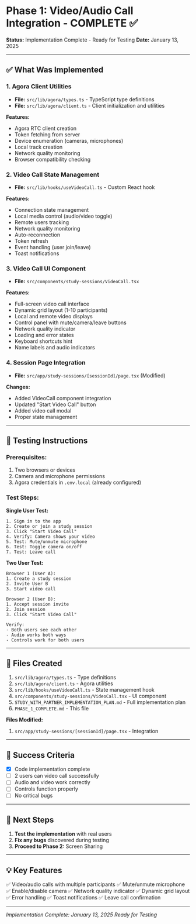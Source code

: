 # Phase 1: Video/Audio Call Integration - COMPLETE ✅

**Status:** Implementation Complete - Ready for Testing
**Date:** January 13, 2025

---

## ✅ What Was Implemented

### 1. Agora Client Utilities
- **File:** `src/lib/agora/types.ts` - TypeScript type definitions
- **File:** `src/lib/agora/client.ts` - Client initialization and utilities

**Features:**
- Agora RTC client creation
- Token fetching from server
- Device enumeration (cameras, microphones)
- Local track creation
- Network quality monitoring
- Browser compatibility checking

### 2. Video Call State Management
- **File:** `src/lib/hooks/useVideoCall.ts` - Custom React hook

**Features:**
- Connection state management
- Local media control (audio/video toggle)
- Remote users tracking
- Network quality monitoring
- Auto-reconnection
- Token refresh
- Event handling (user join/leave)
- Toast notifications

### 3. Video Call UI Component
- **File:** `src/components/study-sessions/VideoCall.tsx`

**Features:**
- Full-screen video call interface
- Dynamic grid layout (1-10 participants)
- Local and remote video displays
- Control panel with mute/camera/leave buttons
- Network quality indicator
- Loading and error states
- Keyboard shortcuts hint
- Name labels and audio indicators

### 4. Session Page Integration
- **File:** `src/app/study-sessions/[sessionId]/page.tsx` (Modified)

**Changes:**
- Added VideoCall component integration
- Updated "Start Video Call" button
- Added video call modal
- Proper state management

---

## 🧪 Testing Instructions

### Prerequisites:
1. Two browsers or devices
2. Camera and microphone permissions
3. Agora credentials in `.env.local` (already configured)

### Test Steps:

**Single User Test:**
```
1. Sign in to the app
2. Create or join a study session
3. Click "Start Video Call"
4. Verify: Camera shows your video
5. Test: Mute/unmute microphone
6. Test: Toggle camera on/off
7. Test: Leave call
```

**Two User Test:**
```
Browser 1 (User A):
1. Create a study session
2. Invite User B
3. Start video call

Browser 2 (User B):
1. Accept session invite
2. Join session
3. Click "Start Video Call"

Verify:
- Both users see each other
- Audio works both ways
- Controls work for both users
```

---

## 📁 Files Created

1. `src/lib/agora/types.ts` - Type definitions
2. `src/lib/agora/client.ts` - Agora utilities
3. `src/lib/hooks/useVideoCall.ts` - State management hook
4. `src/components/study-sessions/VideoCall.tsx` - UI component
5. `STUDY_WITH_PARTNER_IMPLEMENTATION_PLAN.md` - Full implementation plan
6. `PHASE_1_COMPLETE.md` - This file

**Files Modified:**
1. `src/app/study-sessions/[sessionId]/page.tsx` - Integration

---

## 🎯 Success Criteria

- [x] Code implementation complete
- [ ] 2 users can video call successfully
- [ ] Audio and video work correctly
- [ ] Controls function properly
- [ ] No critical bugs

---

## 🚀 Next Steps

1. **Test the implementation** with real users
2. **Fix any bugs** discovered during testing
3. **Proceed to Phase 2:** Screen Sharing

---

## 💡 Key Features

✅ Video/audio calls with multiple participants
✅ Mute/unmute microphone
✅ Enable/disable camera
✅ Network quality indicator
✅ Dynamic grid layout
✅ Error handling
✅ Toast notifications
✅ Leave call confirmation

---

*Implementation Complete: January 13, 2025*
*Ready for Testing*

